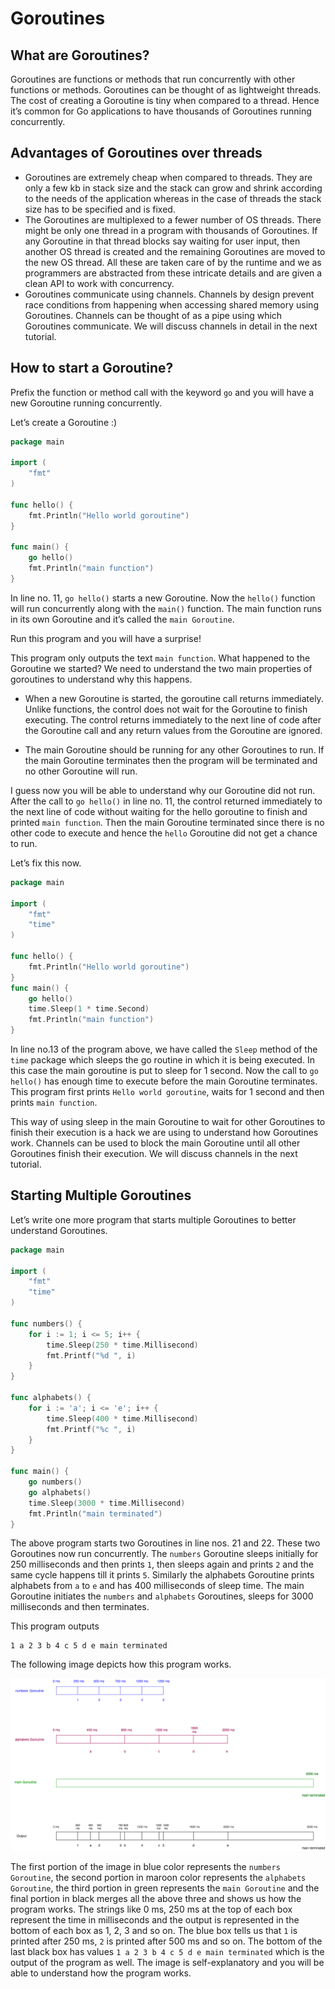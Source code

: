 # Goroutines

## What are Goroutines?

Goroutines are functions or methods that run concurrently with other functions or methods.
Goroutines can be thought of as lightweight threads.
The cost of creating a Goroutine is tiny when compared to a thread.
Hence it’s common for Go applications to have thousands of Goroutines running concurrently.

## Advantages of Goroutines over threads

- Goroutines are extremely cheap when compared to threads. They are only a few kb in stack size and the stack can grow and shrink according to the needs of the application whereas in the case of threads the stack size has to be specified and is fixed.
- The Goroutines are multiplexed to a fewer number of OS threads. There might be only one thread in a program with thousands of Goroutines. If any Goroutine in that thread blocks say waiting for user input, then another OS thread is created and the remaining Goroutines are moved to the new OS thread. All these are taken care of by the runtime and we as programmers are abstracted from these intricate details and are given a clean API to work with concurrency.
- Goroutines communicate using channels. Channels by design prevent race conditions from happening when accessing shared memory using Goroutines. Channels can be thought of as a pipe using which Goroutines communicate. We will discuss channels in detail in the next tutorial.

## How to start a Goroutine?

Prefix the function or method call with the keyword `go` and you will have a new Goroutine running concurrently.

Let’s create a Goroutine :)

```go
package main

import (
	"fmt"
)

func hello() {
	fmt.Println("Hello world goroutine")
}

func main() {
	go hello()
	fmt.Println("main function")
}
```

In line no. 11, `go hello()` starts a new Goroutine. Now the `hello()` function will run concurrently along with the `main()` function. The main function runs in its own Goroutine and it’s called the `main Goroutine`.

Run this program and you will have a surprise!

This program only outputs the text `main function`. What happened to the Goroutine we started? We need to understand the two main properties of goroutines to understand why this happens.

- When a new Goroutine is started, the goroutine call returns immediately. Unlike functions, the control does not wait for the Goroutine to finish executing. The control returns immediately to the next line of code after the Goroutine call and any return values from the Goroutine are ignored.

- The main Goroutine should be running for any other Goroutines to run. If the main Goroutine terminates then the program will be terminated and no other Goroutine will run.

I guess now you will be able to understand why our Goroutine did not run. After the call to `go hello()` in line no. 11, the control returned immediately to the next line of code without waiting for the hello goroutine to finish and printed `main function`. Then the main Goroutine terminated since there is no other code to execute and hence the `hello` Goroutine did not get a chance to run.

Let’s fix this now.

```go
package main

import (
    "fmt"
    "time"
)

func hello() {
    fmt.Println("Hello world goroutine")
}
func main() {
    go hello()
    time.Sleep(1 * time.Second)
    fmt.Println("main function")
}
```

In line no.13 of the program above, we have called the `Sleep` method of the `time` package which sleeps the go routine in which it is being executed. In this case the main goroutine is put to sleep for 1 second. Now the call to `go hello()` has enough time to execute before the main Goroutine terminates. This program first prints `Hello world goroutine`, waits for 1 second and then prints `main function`.

This way of using sleep in the main Goroutine to wait for other Goroutines to finish their execution is a hack we are using to understand how Goroutines work. Channels can be used to block the main Goroutine until all other Goroutines finish their execution. We will discuss channels in the next tutorial.

## Starting Multiple Goroutines

Let’s write one more program that starts multiple Goroutines to better understand Goroutines.

```go
package main

import (
    "fmt"
    "time"
)

func numbers() {
    for i := 1; i <= 5; i++ {
        time.Sleep(250 * time.Millisecond)
        fmt.Printf("%d ", i)
    }
}

func alphabets() {
    for i := 'a'; i <= 'e'; i++ {
        time.Sleep(400 * time.Millisecond)
        fmt.Printf("%c ", i)
    }
}

func main() {
    go numbers()
    go alphabets()
    time.Sleep(3000 * time.Millisecond)
    fmt.Println("main terminated")
}
```

The above program starts two Goroutines in line nos. 21 and 22. These two Goroutines now run concurrently. The `numbers` Goroutine sleeps initially for 250 milliseconds and then prints `1`, then sleeps again and prints `2` and the same cycle happens till it prints `5`. Similarly the alphabets Goroutine prints alphabets from `a` to `e` and has 400 milliseconds of sleep time. The main Goroutine initiates the `numbers` and `alphabets` Goroutines, sleeps for 3000 milliseconds and then terminates.

This program outputs

```
1 a 2 3 b 4 c 5 d e main terminated
```

The following image depicts how this program works.

![](goroutines-explained.png)

The first portion of the image in blue color represents the `numbers Goroutine`, the second portion in maroon color represents the `alphabets Goroutine`, the third portion in green represents the `main Goroutine` and the final portion in black merges all the above three and shows us how the program works. The strings like 0 ms, 250 ms at the top of each box represent the time in milliseconds and the output is represented in the bottom of each box as 1, 2, 3 and so on. The blue box tells us that `1` is printed after 250 ms, `2` is printed after 500 ms and so on. The bottom of the last black box has values `1 a 2 3 b 4 c 5 d e main terminated` which is the output of the program as well. The image is self-explanatory and you will be able to understand how the program works.
